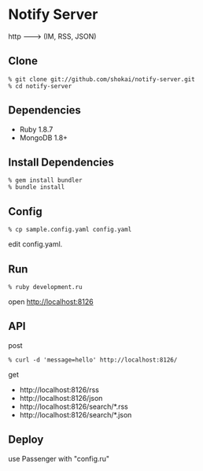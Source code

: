 Notify Server
=============
http ---> (IM, RSS, JSON)


Clone
-----

    % git clone git://github.com/shokai/notify-server.git
    % cd notify-server


Dependencies
------------

- Ruby 1.8.7
- MongoDB 1.8+


Install Dependencies
--------------------

    % gem install bundler
    % bundle install
    

Config
------

    % cp sample.config.yaml config.yaml

edit config.yaml.


Run
---

    % ruby development.ru

open [http://localhost:8126](http://localhost:8126)


API
---

post

    % curl -d 'message=hello' http://localhost:8126/

get 

- http://localhost:8126/rss
- http://localhost:8126/json
- http://localhost:8126/search/*.rss
- http://localhost:8126/search/*.json


Deploy
------
use Passenger with "config.ru"
